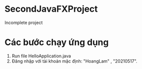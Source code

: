 # SecondJavaFXProject
Incomplete project
# Các bước chạy ứng dụng
  1. Run file HelloApplication.java
  2. Đăng nhập với tài khoản mặc định: "HoangLam" , "20210517".
